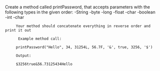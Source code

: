    Create a method called printPassword, that accepts parameters with the following types in the given order:
         -String
         -byte
         -long
         -float
         -char
         -boolean
         -int
         -char

         Your method should concatenate everything in reverse order and print it out
          
          Example method call: 

         printPassword("Hello", 34, 31254L, 56.7F, '&', true, 3256, '$')  

         Output:
         
         $3256true&56.73125434Hello